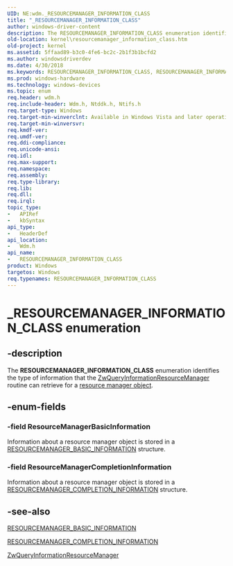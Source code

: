 ```yaml
---
UID: NE:wdm._RESOURCEMANAGER_INFORMATION_CLASS
title: "_RESOURCEMANAGER_INFORMATION_CLASS"
author: windows-driver-content
description: The RESOURCEMANAGER_INFORMATION_CLASS enumeration identifies the type of information that the ZwQueryInformationResourceManager routine can retrieve for a resource manager object.
old-location: kernel\resourcemanager_information_class.htm
old-project: kernel
ms.assetid: 5ffaad89-b3c0-4fe6-bc2c-2b1f3b1bcfd2
ms.author: windowsdriverdev
ms.date: 4/30/2018
ms.keywords: RESOURCEMANAGER_INFORMATION_CLASS, RESOURCEMANAGER_INFORMATION_CLASS enumeration [Kernel-Mode Driver Architecture], ResourceManagerBasicInformation, ResourceManagerCompletionInformation, _RESOURCEMANAGER_INFORMATION_CLASS, kernel.resourcemanager_information_class, ktm_ref_72b34c92-3548-4148-94c2-49f4a66ad4bf.xml, wdm/RESOURCEMANAGER_INFORMATION_CLASS, wdm/ResourceManagerBasicInformation, wdm/ResourceManagerCompletionInformation
ms.prod: windows-hardware
ms.technology: windows-devices
ms.topic: enum
req.header: wdm.h
req.include-header: Wdm.h, Ntddk.h, Ntifs.h
req.target-type: Windows
req.target-min-winverclnt: Available in Windows Vista and later operating system versions.
req.target-min-winversvr: 
req.kmdf-ver: 
req.umdf-ver: 
req.ddi-compliance: 
req.unicode-ansi: 
req.idl: 
req.max-support: 
req.namespace: 
req.assembly: 
req.type-library: 
req.lib: 
req.dll: 
req.irql: 
topic_type:
-	APIRef
-	kbSyntax
api_type:
-	HeaderDef
api_location:
-	Wdm.h
api_name:
-	RESOURCEMANAGER_INFORMATION_CLASS
product: Windows
targetos: Windows
req.typenames: RESOURCEMANAGER_INFORMATION_CLASS
---
```


# _RESOURCEMANAGER_INFORMATION_CLASS enumeration


## -description


The <b>RESOURCEMANAGER_INFORMATION_CLASS</b> enumeration identifies the type of information that the <a href="https://msdn.microsoft.com/library/windows/hardware/ff567054">ZwQueryInformationResourceManager</a> routine can retrieve for a <a href="https://msdn.microsoft.com/b44f2035-ee9f-453b-b12d-89ca36a8b280">resource manager object</a>.


## -enum-fields




### -field ResourceManagerBasicInformation

Information about a resource manager object is stored in a <a href="https://msdn.microsoft.com/library/windows/hardware/ff561084">RESOURCEMANAGER_BASIC_INFORMATION</a> structure. 


### -field ResourceManagerCompletionInformation

Information about a resource manager object is stored in a <a href="https://msdn.microsoft.com/library/windows/hardware/ff561088">RESOURCEMANAGER_COMPLETION_INFORMATION</a> structure. 


## -see-also




<a href="https://msdn.microsoft.com/library/windows/hardware/ff561084">RESOURCEMANAGER_BASIC_INFORMATION</a>



<a href="https://msdn.microsoft.com/library/windows/hardware/ff561088">RESOURCEMANAGER_COMPLETION_INFORMATION</a>



<a href="https://msdn.microsoft.com/library/windows/hardware/ff567054">ZwQueryInformationResourceManager</a>
 

 

